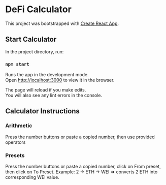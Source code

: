 # DeFi Calculator

This project was bootstrapped with [Create React App](https://github.com/facebook/create-react-app).

## Start Calculator
In the project directory, run:

### `npm start`

Runs the app in the development mode.\
Open [http://localhost:3000](http://localhost:3000) to view it in the browser.

The page will reload if you make edits.\
You will also see any lint errors in the console.

## Calculator Instructions
### Arithmetic
Press the number buttons or paste a copied number, then use provided operators
### Presets
Press the number buttons or paste a copied number, click on From preset, then click on To Preset.
Example: 
2 -> ETH -> WEI => converts 2 ETH into corresponding WEI value.

